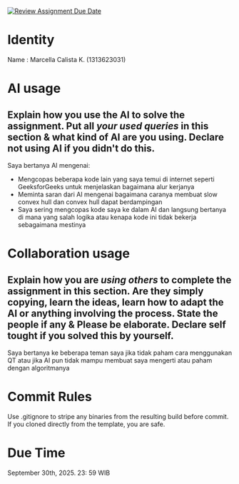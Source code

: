 [![Review Assignment Due Date](https://classroom.github.com/assets/deadline-readme-button-22041afd0340ce965d47ae6ef1cefeee28c7c493a6346c4f15d667ab976d596c.svg)](https://classroom.github.com/a/T_SwjO2j)
# Identity
Name : Marcella Calista K. (1313623031)

# AI usage
Explain how you use the AI to solve the assignment. Put all ***your used queries*** in this section & what kind of AI are you using. Declare not using AI if you didn't do this.  
---
Saya bertanya AI mengenai:
- Mengcopas beberapa kode lain yang saya temui di internet seperti GeeksforGeeks untuk menjelaskan bagaimana alur kerjanya
- Meminta saran dari AI mengenai bagaimana caranya membuat slow convex hull dan convex hull dapat berdampingan
- Saya sering mengcopas kode saya ke dalam AI dan langsung bertanya di mana yang salah logika atau kenapa kode ini tidak bekerja sebagaimana mestinya 

# Collaboration usage
Explain how you are ***using others*** to complete the assignment in this section. Are they simply copying, learn the ideas, learn how to adapt the AI or anything involving the process. State the people if any & Please be elaborate. Declare self tought if you solved this by yourself. 
---
Saya bertanya ke beberapa teman saya jika tidak paham cara menggunakan QT atau jika AI pun tidak mampu membuat saya mengerti atau paham dengan algoritmanya

# Commit Rules
Use .gitignore to stripe any binaries from the resulting build before commit.  If you cloned directly from the template, you are safe. 

# Due Time
September 30th, 2025. 23: 59 WIB

